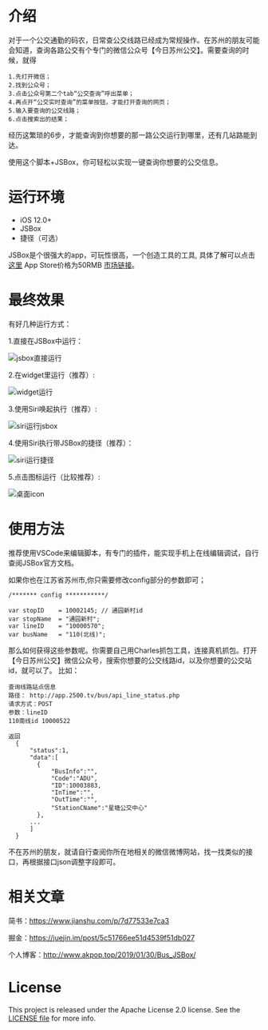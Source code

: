 # 介绍

对于一个公交通勤的码农，日常查公交线路已经成为常规操作。在苏州的朋友可能会知道，查询各路公交有个专门的微信公众号【今日苏州公交】。需要查询的时候，就得
```
1.先打开微信；
2.找到公众号；
3.点击公众号第二个tab“公交查询”呼出菜单；
4.再点开“公交实时查询”的菜单按钮，才能打开查询的网页；
5.输入要查询的公交线路；
6.点击搜索出的结果；
```
经历这繁琐的6步，才能查询到你想要的那一路公交运行到哪里，还有几站路能到达。

使用这个脚本+JSBox，你可轻松以实现一键查询你想要的公交信息。

# 运行环境

- iOS 12.0+
- JSBox 
- 捷径（可选）

JSBox是个很强大的app，可玩性很高，一个创造工具的工具, 具体了解可以点击[这里](https://sspai.com/post/42361)
App Store价格为50RMB [市场链接](https://itunes.apple.com/cn/app/jsbox/id1312014438?mt=8)。


# 最终效果
有好几种运行方式：

1.直接在JSBox中运行：

<img src="Images/jsbox_run.gif" alt="jsbox直接运行">

2.在widget里运行（推荐）:

<img src="Images/widget.gif" alt="widget运行">

3.使用Siri唤起执行（推荐）:

<img src="Images/siri_run_jsbox.gif" alt="siri运行jsbox">

4.使用Siri执行带JSBox的捷径（推荐）：

<img src="Images/siri.gif" alt="siri运行捷径">

5.点击图标运行（比较推荐）:

<img src="Images/icon_launch_jsbox.gif" alt="桌面icon">

# 使用方法
  
  推荐使用VSCode来编辑脚本，有专门的插件，能实现手机上在线编辑调试，自行查阅JSBox官方文档。
  
  如果你也在江苏省苏州市,你只需要修改config部分的参数即可；
  
  ```
  /******* config ***********/

  var stopID    = 10002145; // 通园新村id
  var stopName  = "通园新村";
  var lineID    = "10000570";
  var busName   = "110(北线)";
  
  ```
  
  那么如何获得这些参数呢。你需要自己用Charles抓包工具，连接真机抓包。打开【今日苏州公交】微信公众号，搜索你想要的公交线路id，以及你想要的公交站id，就可以了。
  比如：
  
  ```
  查询线路站点信息
  路径： http://app.2500.tv/bus/api_line_status.php
  请求方式：POST
  参数：lineID 
  110南线id 10000522

  返回
    {
      "status":1,
      "data":[
        {
            "BusInfo":"",
            "Code":"ADU",
            "ID":10003883,
            "InTime":"",
            "OutTime":"",
            "StationCName":"星塘公交中心"
        },
        ...
        ]
    }

  ```
  
  不在苏州的朋友，就请自行查阅你所在地相关的微信微博网站，找一找类似的接口，再根据接口json调整字段即可。
  
# 相关文章

简书：https://www.jianshu.com/p/7d77533e7ca3 

掘金：https://juejin.im/post/5c51766ee51d4539f51db027

个人博客：http://www.akpop.top/2019/01/30/Bus_JSBox/

# License

This project is released under the Apache License 2.0 license. See the [LICENSE file](LICENSE) for more info.
